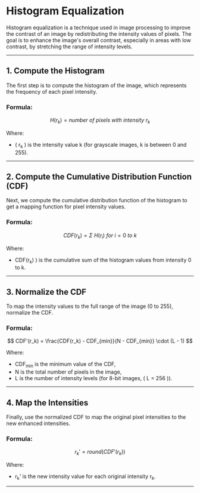 # Histogram Equalization

Histogram equalization is a technique used in image processing to improve the contrast of an image by redistributing the intensity values of pixels. The goal is to enhance the image's overall contrast, especially in areas with low contrast, by stretching the range of intensity levels.

---

## 1. Compute the Histogram

The first step is to compute the histogram of the image, which represents the frequency of each pixel intensity.

### Formula:

$$
H(r_k) = number\ of\ pixels\ with\ intensity\ r_k
$$

Where:

- \( r<sub>k</sub> \) is the intensity value k (for grayscale images, k is between 0 and 255).

---

## 2. Compute the Cumulative Distribution Function (CDF)

Next, we compute the cumulative distribution function of the histogram to get a mapping function for pixel intensity values.

### Formula:

$$
CDF(r_k) = Σ\ H(r_i)\ for\ i = 0\ to\ k
$$

Where:

- CDF(r<sub>k</sub>) \) is the cumulative sum of the histogram values from intensity 0 to k.

---

## 3. Normalize the CDF

To map the intensity values to the full range of the image (0 to 255), normalize the CDF.

### Formula:

$$
CDF'(r_k) = \frac{CDF(r_k) - CDF_{min}}{N - CDF_{min}} \cdot (L - 1)
$$

Where:

- CDF<sub>min</sub> is the minimum value of the CDF,
- N is the total number of pixels in the image,
- L is the number of intensity levels (for 8-bit images, \( L = 256 \)).

---

## 4. Map the Intensities

Finally, use the normalized CDF to map the original pixel intensities to the new enhanced intensities.

### Formula:

$$
r_k' = round(CDF'(r_k))
$$

Where:

- r<sub>k</sub>' is the new intensity value for each original intensity r<sub>k</sub>.

---
